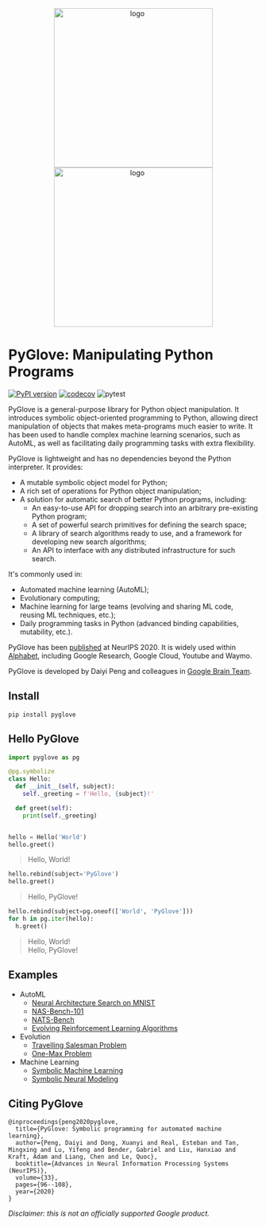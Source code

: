 <div align="center">
<img src="https://raw.githubusercontent.com/google/pyglove/main/docs/_static/logo_light.svg#gh-light-mode-only" width="320px" alt="logo"></img>
<img src="https://raw.githubusercontent.com/google/pyglove/main/docs/_static/logo_dark.svg#gh-dark-mode-only" width="320px" alt="logo"></img>
</div>

# PyGlove: Manipulating Python Programs

[![PyPI version](https://badge.fury.io/py/pyglove.svg)](https://badge.fury.io/py/pyglove)
[![codecov](https://codecov.io/gh/google/pyglove/branch/main/graph/badge.svg)](https://codecov.io/gh/google/pyglove)
![pytest](https://github.com/google/pyglove/actions/workflows/ci.yaml/badge.svg)


PyGlove is a general-purpose library for Python object manipulation.
It introduces symbolic object-oriented programming to Python, allowing
direct manipulation of objects that makes meta-programs much easier to write.
It has been used to handle complex machine learning scenarios, such as AutoML,
as well as facilitating daily programming tasks with extra flexibility.

PyGlove is lightweight and has no dependencies beyond the Python interpreter.
It provides:

* A mutable symbolic object model for Python;
* A rich set of operations for Python object manipulation;
* A solution for automatic search of better Python programs, including:
  * An easy-to-use API for dropping search into an arbitrary pre-existing Python
    program;
  * A set of powerful search primitives for defining the search space;
  * A library of search algorithms ready to use, and a framework for developing
    new search algorithms;
  * An API to interface with any distributed infrastructure for such search.

It's commonly used in:

* Automated machine learning (AutoML);
* Evolutionary computing;
* Machine learning for large teams (evolving and sharing ML code, reusing
  ML techniques, etc.);
* Daily programming tasks in Python (advanced binding capabilities, mutability,
  etc.).

PyGlove has been [published](https://proceedings.neurips.cc/paper/2020/file/012a91467f210472fab4e11359bbfef6-Paper.pdf)
at NeurIPS 2020. It is widely used within [Alphabet](https://abc.xyz/), including Google Research, Google Cloud, Youtube and Waymo.

PyGlove is developed by Daiyi Peng and colleagues in [Google Brain Team](https://research.google/teams/brain/).


## Install

```
pip install pyglove
```

## Hello PyGlove

```python
import pyglove as pg

@pg.symbolize
class Hello:
  def __init__(self, subject):
    self._greeting = f'Hello, {subject}!'

  def greet(self):
    print(self._greeting)


hello = Hello('World')
hello.greet()
```
> Hello, World!

```python
hello.rebind(subject='PyGlove')
hello.greet()
```
> Hello, PyGlove!

```python
hello.rebind(subject=pg.oneof(['World', 'PyGlove']))
for h in pg.iter(hello):
  h.greet()
```
> Hello, World!<br>
> Hello, PyGlove!


## Examples

* AutoML
  * [Neural Architecture Search on MNIST](https://github.com/google/pyglove/tree/main/examples/automl/mnist)
  * [NAS-Bench-101](https://github.com/google/pyglove/tree/main/examples/automl/nasbench)
  * [NATS-Bench](https://github.com/google/pyglove/tree/main/examples/automl/natsbench)
  * [Evolving Reinforcement Learning Algorithms](https://github.com/google/brain_autorl/tree/main/evolving_rl)
* Evolution
  * [Travelling Salesman Problem](https://github.com/google/pyglove/blob/main/docs/notebooks/evolution/tsp.ipynb)
  * [One-Max Problem](https://github.com/google/pyglove/blob/main/docs/notebooks/evolution/onemax.ipynb)
* Machine Learning
  * [Symbolic Machine Learning](https://github.com/google/pyglove/blob/main/docs/notebooks/ml/symbolic_ml.ipynb)
  * [Symbolic Neural Modeling](https://github.com/google/pyglove/blob/main/docs/notebooks/ml/neural_modeling.ipynb)



## Citing PyGlove

```
@inproceedings{peng2020pyglove,
  title={PyGlove: Symbolic programming for automated machine learning},
  author={Peng, Daiyi and Dong, Xuanyi and Real, Esteban and Tan, Mingxing and Lu, Yifeng and Bender, Gabriel and Liu, Hanxiao and Kraft, Adam and Liang, Chen and Le, Quoc},
  booktitle={Advances in Neural Information Processing Systems (NeurIPS)},
  volume={33},
  pages={96--108},
  year={2020}
}
```

*Disclaimer: this is not an officially supported Google product.*
